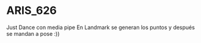# ARIS_626
Just Dance con media pipe 
En Landmark se generan los puntos y después se mandan a pose :))
